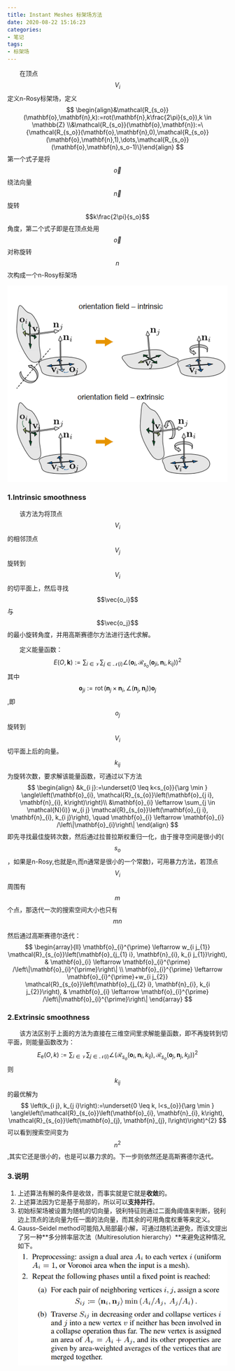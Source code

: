 ```yaml
---
title: Instant Meshes 标架场方法
date: 2020-08-22 15:16:23
categories:
- 笔记
tags:
- 标架场
---
```


&emsp;&emsp;在顶点$$V_i$$定义n-Rosy标架场，定义
$$
\begin{align}&\mathcal{R_{s_o}}(\mathbf{o},\mathbf{n},k):=rot(\mathbf{n},k\frac{2\pi}{s_o}),k \in \mathbb{Z} \\&\mathcal{R_{s_o}}(\mathbf{o},\mathbf{n}):=\{\mathcal{R_{s_o}}(\mathbf{o},\mathbf{n},0),\mathcal{R_{s_o}}(\mathbf{o},\mathbf{n},1),\dots,\mathcal{R_{s_o}}(\mathbf{o},\mathbf{n},s_o-1)\}\end{align}
$$
第一个式子是将$$\vec{o}$$绕法向量$$\vec{n}$$旋转$$k\frac{2\pi}{s_o}$$角度，第二个式子即是在顶点处用$$\vec{o}$$对称旋转$$n$$次构成一个n-Rosy标架场

![image-20200822165325984](2020-08-22-Instant-Meshes-标架场方法/image-20200822165325984.png)

### 1.Intrinsic smoothness

&emsp;&emsp;该方法为将顶点$$V_i$$的相邻顶点$$V_j$$旋转到$$V_i$$的切平面上，然后寻找$$\vec{o_i}$$与$$\vec{o_j}$$的最小旋转角度，并用高斯赛德尔方法进行迭代求解。

&emsp;&emsp;定义能量函数：
$$
E(O, \mathbf{k}):=\sum_{i \in \mathcal{V}} \sum_{j \in \mathcal{N}(i)} \angle\left(\mathbf{o}_{i}, \mathcal{R}_{s_{o}}\left(\mathbf{o}_{j i}, \mathbf{n}_{i}, k_{i j}\right)\right)^{2}
$$
其中$$\mathbf{o}_{j i}:=\operatorname{rot}\left(\mathbf{n}_{j} \times \mathbf{n}_{i}, \angle\left(\mathbf{n}_{j}, \mathbf{n}_{i}\right)\right) \mathbf{o}_{j}$$,即$$o_j$$旋转到$$V_i$$切平面上后的向量。$$k_{ij}$$为旋转次数，要求解该能量函数，可通过以下方法
$$
\begin{align}
&k_{i j}:=\underset{0 \leq k<s_{o}}{\arg \min } \angle\left(\mathbf{o}_{i}, \mathcal{R}_{s_{o}}\left(\mathbf{o}_{j i}, \mathbf{n}_{i}, k\right)\right)\\
&\mathbf{o}_{i} \leftarrow \sum_{j \in \mathcal{N}(i)} w_{i j} \mathcal{R}_{s_{o}}\left(\mathbf{o}_{j i}, \mathbf{n}_{i}, k_{i j}\right), \quad \mathbf{o}_{i} \leftarrow \mathbf{o}_{i} /\left\|\mathbf{o}_{i}\right\|
\end{align}
$$
即先寻找最佳旋转次数，然后通过拉普拉斯权重归一化，由于搜寻空间是很小的($$s_o$$，如果是n-Rosy,也就是n,而n通常是很小的一个常数)，可用暴力方法，若顶点$$V_i$$周围有$$m$$个点，那迭代一次的搜索空间大小也只有$$mn$$

然后通过高斯赛德尔迭代：
$$
\begin{array}{ll}
\mathbf{o}_{i}^{\prime} \leftarrow w_{i j_{1}} \mathcal{R}_{s_{o}}\left(\mathbf{o}_{j_{1} i}, \mathbf{n}_{i}, k_{i j_{1}}\right), & \mathbf{o}_{i} \leftarrow \mathbf{o}_{i}^{\prime} /\left\|\mathbf{o}_{i}^{\prime}\right\| \\
\mathbf{o}_{i}^{\prime} \leftarrow \mathbf{o}_{i}^{\prime}+w_{i j_{2}} \mathcal{R}_{s_{o}}\left(\mathbf{o}_{j_{2} i}, \mathbf{n}_{i}, k_{i j_{2}}\right), & \mathbf{o}_{i} \leftarrow \mathbf{o}_{i}^{\prime} /\left\|\mathbf{o}_{i}^{\prime}\right\|
\end{array}
$$



### 2.Extrinsic smoothness

&emsp;&emsp;该方法区别于上面的方法为直接在三维空间里求解能量函数，即不再旋转到切平面，则能量函数改为：
$$
E_{\mathrm{e}}(O, k):=\sum_{i \in \mathcal{V}} \sum_{j \in \mathcal{N}(i)} \angle\left(\mathcal{R}_{s_{o}}\left(\mathbf{o}_{i}, \mathbf{n}_{i}, k_{i j}\right), \mathcal{R}_{s_{o}}\left(\mathbf{o}_{j}, \mathbf{n}_{j}, k_{j i}\right)\right)^{2}
$$
则$$k_{ij}$$的最优解为
$$
\left(k_{i j}, k_{j i}\right):=\underset{0 \leq k, l<s_{o}}{\arg \min } \angle\left(\mathcal{R}_{s_{o}}\left(\mathbf{o}_{i}, \mathbf{n}_{i}, k\right), \mathcal{R}_{s_{o}}\left(\mathbf{o}_{j}, \mathbf{n}_{j}, l\right)\right)^{2}
$$
可以看到搜索空间变为$$n^2$$,其实它还是很小的，也是可以暴力求的。下一步则依然还是高斯赛德尔迭代。



### 3.说明

1. 上述算法有解的条件是收敛，而事实就是它就是**收敛**的。
2. 上述算法因为它是基于局部的，所以可以**支持并行**。
3. 初始标架场被设置为随机的切向量，锐利特征则通过二面角阈值来判断，锐利边上顶点的法向量为任一面的法向量，而其余的可用角度权重等来定义。
4. Gauss–Seidel method可能陷入局部最小解，可通过随机法避免，而该文提出了另一种**多分辨率层次法（Multiresolution hierarchy）**来避免这种情况,如下。
    ![image-20200822165143871](2020-08-22-Instant-Meshes-标架场方法/image-20200822165143871.png)